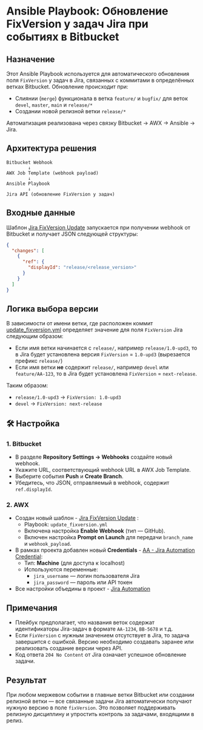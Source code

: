 # Ansible Playbook: Обновление FixVersion у задач Jira при событиях в Bitbucket

## Назначение

Этот Ansible Playbook используется для автоматического обновления поля `FixVersion` у задач в Jira, связанных с коммитами в определённых ветках Bitbucket. 
Обновление происходит при:

- Слиянии (`merge`) функционала в ветка `feature/` и `bugfix/` для веток `devel`, `master`, `main` и `release/*`
- Создании новой релизной ветки `release/*`

Автоматизация реализована через связку Bitbucket → AWX → Ansible → Jira.

## Архитектура решения

```
Bitbucket Webhook
        ↓
AWX Job Template (webhook payload)
        ↓
Ansible Playbook
        ↓
Jira API (обновление FixVersion у задач)
```

## Входные данные

Шаблон [Jira FixVersion Update](https://controller.aa.astra-team.ru/#/templates/job_template/3460/details) запускается при получении webhook от Bitbucket и получает JSON следующей структуры:

```json
{
  "changes": [
    {
      "ref": {
        "displayId": "release/<release_version>"
      }
    }
  ]
}
```

## Логика выбора версии

В зависимости от имени ветки, где расположен коммит [update_fixversion.yml](https://github.com/mkukolev/ansible_roles/blob/main/update_fixversion.yml) определяет значение для поля `FixVersion` Jira следующим образом:

- Если имя ветки начинается с `release/`, например `release/1.0-upd3`, то в Jira будет установлена версия `FixVersion` = `1.0-upd3` (вырезается префикс `release/`)
- Если имя ветки **не** содержит `release/`, например `devel` или `feature/AA-123`, то в Jira будет установлена `FixVersion` = `next-release`.

Таким образом:
- `release/1.0-upd3` → `FixVersion: 1.0-upd3`
- `devel` → `FixVersion: next-release`

## 🛠 Настройка

### 1. Bitbucket
- В разделе **Repository Settings → Webhooks** создайте новый webhook.
- Укажите URL, соответствующий webhook URL в AWX Job Template.
- Выберите события **Push** и **Create Branch**.
- Убедитесь, что JSON, отправляемый в webhook, содержит `ref.displayId`.

### 2. AWX
- Создан новый шаблон - [Jira FixVersion Update](https://controller.aa.astra-team.ru/#/templates/job_template/3460/details) :
  - Playbook: `update_fixversion.yml`
  - Включена настройка **Enable Webhook** (тип — GitHub).
  - Включен настройка **Prompt on Launch** для передачи `branch_name` и `webhook_payload`.
- В рамках проекта добавлен новый **Credentials** - [AA - Jira Automation Credential](https://controller.aa.astra-team.ru/#/credentials/1600/details):
  - Тип: **Machine** (для доступа к localhost)
  - Используются переменные:
    - `jira_username` — логин пользователя Jira
    - `jira_password` — пароль или API токен
- Все настройки объедины в проект - [Jira Automation](https://controller.aa.astra-team.ru/#/projects/3458/details)

## Примечания

- Плейбук предполагает, что названия веток содержат идентификаторы Jira-задач в формате `AA-1234`, `BB-5678` и т.д.
- Если `FixVersion` с нужным значением отсутствует в Jira, то задача завершится с ошибкой. Версию необходимо создавать заранее или реализовать создание версии через API.
- Код ответа `204 No Content` от Jira означает успешное обновление задачи.

## Результат

При любом мержевом событии в главные ветки Bitbucket или создании релизной ветки — все связанные задачи Jira автоматически получают нужную версию в поле `fixVersion`. 
Это позволяет поддерживать релизную дисциплину и упростить контроль за задачами, входящими в релиз.
